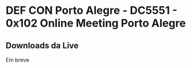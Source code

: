 # DEF CON Porto Alegre - DC5551 - 0x102 Online Meeting Porto Alegre


## Downloads da Live
Em breve
